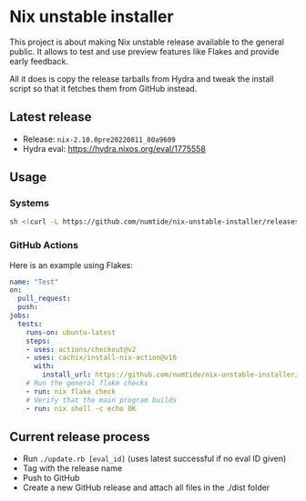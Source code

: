 # Nix unstable installer

This project is about making Nix unstable release available to the general
public. It allows to test and use preview features like Flakes and provide
early feedback.

All it does is copy the release tarballs from Hydra and tweak the install
script so that it fetches them from GitHub instead.

## Latest release

* Release: `nix-2.10.0pre20220811_80a9609`
* Hydra eval: https://hydra.nixos.org/eval/1775558

## Usage

### Systems

```sh
sh <(curl -L https://github.com/numtide/nix-unstable-installer/releases/download/nix-2.10.0pre20220811_80a9609/install)
```

### GitHub Actions

Here is an example using Flakes:

```yaml
name: "Test"
on:
  pull_request:
  push:
jobs:
  tests:
    runs-on: ubuntu-latest
    steps:
    - uses: actions/checkout@v2
    - uses: cachix/install-nix-action@v16
      with:
        install_url: https://github.com/numtide/nix-unstable-installer/releases/download/nix-2.10.0pre20220811_80a9609/install
    # Run the general flake checks
    - run: nix flake check
    # Verify that the main program builds
    - run: nix shell -c echo OK
```

## Current release process

* Run `./update.rb [eval_id]` (uses latest successful if no eval ID given)
* Tag with the release name
* Push to GitHub
* Create a new GitHub release and attach all files in the ./dist folder

